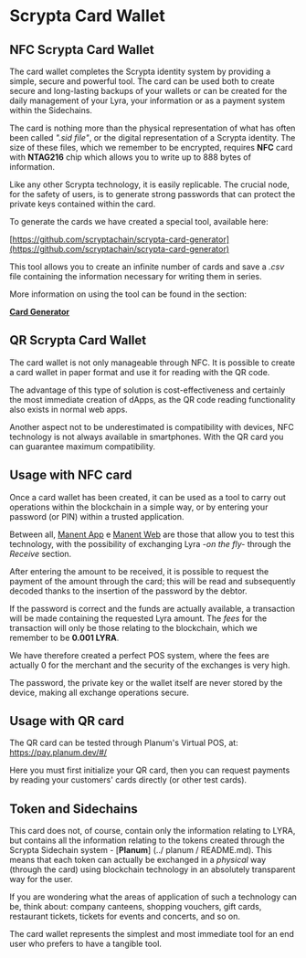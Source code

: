 # Scrypta Card Wallet

## NFC Scrypta Card Wallet 

The card wallet completes the Scrypta identity system by providing a simple, secure and powerful tool. The card can be used both to create secure and long-lasting backups of your wallets or can be created for the daily management of your Lyra, your information or as a payment system within the Sidechains.

The card is nothing more than the physical representation of what has often been called *".sid file"*, or the digital representation of a Scrypta identity. The size of these files, which we remember to be encrypted, requires **NFC** card with **NTAG216** chip which allows you to write up to 888 bytes of information.

Like any other Scrypta technology, it is easily replicable. The crucial node, for the safety of users, is to generate strong passwords that can protect the private keys contained within the card.

To generate the cards we have created a special tool, available here:

[https://github.com/scryptachain/scrypta-card-generator](https://github.com/scryptachain/scrypta-card-generator)

This tool allows you to create an infinite number of cards and save a *.csv* file containing the information necessary for writing them in series.

More information on using the tool can be found in the section:

[**Card Generator**](../utilities/card-generator.md)

## QR Scrypta Card Wallet

The card wallet is not only manageable through NFC. It is possible to create a card wallet in paper format and use it for reading with the QR code.

The advantage of this type of solution is cost-effectiveness and certainly the most immediate creation of dApps, as the QR code reading functionality also exists in normal web apps.

Another aspect not to be underestimated is compatibility with devices, NFC technology is not always available in smartphones. With the QR card you can guarantee maximum compatibility.

## Usage with NFC card

Once a card wallet has been created, it can be used as a tool to carry out operations within the blockchain in a simple way, or by entering your password (or PIN) within a trusted application.

Between all, [Manent App](../dapps/manent-app.md) e [Manent Web](../dapps/manent-web.md) are those that allow you to test this technology, with the possibility of exchanging Lyra *-on the fly-* through the *Receive* section.

After entering the amount to be received, it is possible to request the payment of the amount through the card; this will be read and subsequently decoded thanks to the insertion of the password by the debtor.

If the password is correct and the funds are actually available, a transaction will be made containing the requested Lyra amount. The *fees* for the transaction will only be those relating to the blockchain, which we remember to be **0.001 LYRA**.

We have therefore created a perfect POS system, where the fees are actually 0 for the merchant and the security of the exchanges is very high.

The password, the private key or the wallet itself are never stored by the device, making all exchange operations secure.

## Usage with QR card

The QR card can be tested through Planum's Virtual POS, at: https://pay.planum.dev/#/

Here you must first initialize your QR card, then you can request payments by reading your customers' cards directly (or other test cards).

## Token and Sidechains

This card does not, of course, contain only the information relating to LYRA, but contains all the information relating to the tokens created through the Scrypta Sidechain system - [**Planum**] (../ planum / README.md). This means that each token can actually be exchanged in a *physical* way (through the card) using blockchain technology in an absolutely transparent way for the user.

If you are wondering what the areas of application of such a technology can be, think about: company canteens, shopping vouchers, gift cards, restaurant tickets, tickets for events and concerts, and so on.

The card wallet represents the simplest and most immediate tool for an end user who prefers to have a tangible tool.